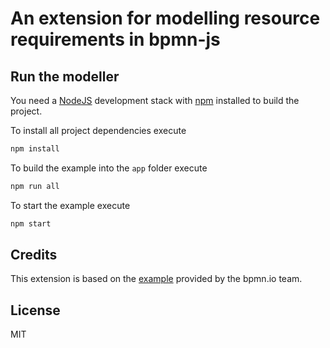 # An extension for modelling resource requirements in bpmn-js

## Run the modeller

You need a [NodeJS](http://nodejs.org) development stack with [npm](https://npmjs.org) installed to build the project.

To install all project dependencies execute

```sh
npm install
```

To build the example into the `app` folder execute

```sh
npm run all
```

To start the example execute

```sh
npm start
```

## Credits

This extension is based on the [example](https://github.com/bpmn-io/bpmn-js-custom-elements-example) provided by the bpmn.io team.  

## License

MIT
